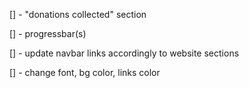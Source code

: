 [] - "donations collected" section

[] - progressbar(s)

[] - update navbar links accordingly to website sections

[] - change font, bg color, links color

<!-- x -->
